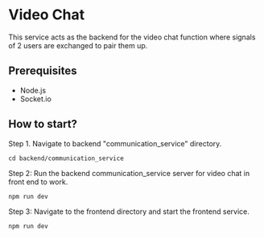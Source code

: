 # Video Chat

This service acts as the backend for the video chat function where signals of 2 users are exchanged to pair them up.

## Prerequisites

- Node.js
- Socket.io

## How to start?

Step 1. Navigate to backend "communication_service" directory.

```
cd backend/communication_service
```

Step 2: Run the backend communication_service server for video chat in front end to work.

```
npm run dev
```

Step 3: Navigate to the frontend directory and start the frontend service.

```
npm run dev
```
